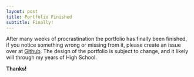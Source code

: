 ```yaml
---
layout: post
title: Portfolio Finished
subtitle: Finally!
---
```


After many weeks of procrastination the portfolio has finally been finished, if you notice something wrong or missing from it, please create an issue over at [Github][github-issues]. The design of the portfolio is subject to change, and it likely will through my years of High School.

**Thanks!**

[github-issues]: https://github.com/brettbenderhs/hs-portfolio-jekyll/issues
